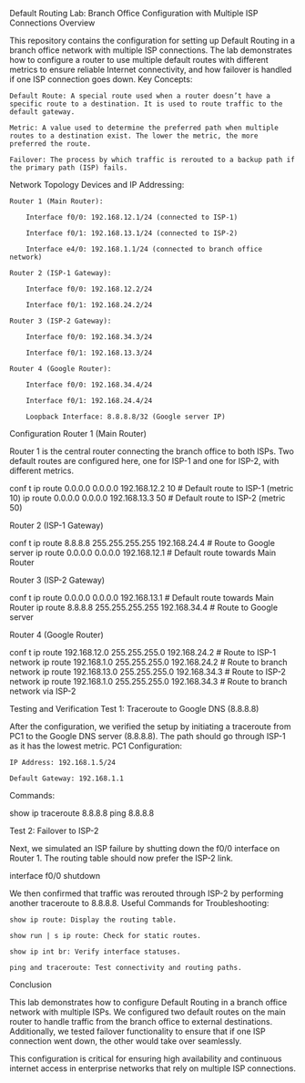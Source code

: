 Default Routing Lab: Branch Office Configuration with Multiple ISP Connections
Overview

This repository contains the configuration for setting up Default Routing in a branch office network with multiple ISP connections. The lab demonstrates how to configure a router to use multiple default routes with different metrics to ensure reliable Internet connectivity, and how failover is handled if one ISP connection goes down.
Key Concepts:

    Default Route: A special route used when a router doesn’t have a specific route to a destination. It is used to route traffic to the default gateway.

    Metric: A value used to determine the preferred path when multiple routes to a destination exist. The lower the metric, the more preferred the route.

    Failover: The process by which traffic is rerouted to a backup path if the primary path (ISP) fails.

Network Topology
Devices and IP Addressing:

    Router 1 (Main Router):

        Interface f0/0: 192.168.12.1/24 (connected to ISP-1)

        Interface f0/1: 192.168.13.1/24 (connected to ISP-2)

        Interface e4/0: 192.168.1.1/24 (connected to branch office network)

    Router 2 (ISP-1 Gateway):

        Interface f0/0: 192.168.12.2/24

        Interface f0/1: 192.168.24.2/24

    Router 3 (ISP-2 Gateway):

        Interface f0/0: 192.168.34.3/24

        Interface f0/1: 192.168.13.3/24

    Router 4 (Google Router):

        Interface f0/0: 192.168.34.4/24

        Interface f0/1: 192.168.24.4/24

        Loopback Interface: 8.8.8.8/32 (Google server IP)

Configuration
Router 1 (Main Router)

Router 1 is the central router connecting the branch office to both ISPs. Two default routes are configured here, one for ISP-1 and one for ISP-2, with different metrics.

conf t
ip route 0.0.0.0 0.0.0.0 192.168.12.2 10    # Default route to ISP-1 (metric 10)
ip route 0.0.0.0 0.0.0.0 192.168.13.3 50   # Default route to ISP-2 (metric 50)

Router 2 (ISP-1 Gateway)

conf t
ip route 8.8.8.8 255.255.255.255 192.168.24.4   # Route to Google server
ip route 0.0.0.0 0.0.0.0 192.168.12.1           # Default route towards Main Router

Router 3 (ISP-2 Gateway)

conf t
ip route 0.0.0.0 0.0.0.0 192.168.13.1           # Default route towards Main Router
ip route 8.8.8.8 255.255.255.255 192.168.34.4   # Route to Google server

Router 4 (Google Router)

conf t
ip route 192.168.12.0 255.255.255.0 192.168.24.2  # Route to ISP-1 network
ip route 192.168.1.0 255.255.255.0 192.168.24.2   # Route to branch network
ip route 192.168.13.0 255.255.255.0 192.168.34.3  # Route to ISP-2 network
ip route 192.168.1.0 255.255.255.0 192.168.34.3   # Route to branch network via ISP-2

Testing and Verification
Test 1: Traceroute to Google DNS (8.8.8.8)

After the configuration, we verified the setup by initiating a traceroute from PC1 to the Google DNS server (8.8.8.8). The path should go through ISP-1 as it has the lowest metric.
PC1 Configuration:

    IP Address: 192.168.1.5/24

    Default Gateway: 192.168.1.1

Commands:

show ip
traceroute 8.8.8.8
ping 8.8.8.8

Test 2: Failover to ISP-2

Next, we simulated an ISP failure by shutting down the f0/0 interface on Router 1. The routing table should now prefer the ISP-2 link.

interface f0/0
shutdown

We then confirmed that traffic was rerouted through ISP-2 by performing another traceroute to 8.8.8.8.
Useful Commands for Troubleshooting:

    show ip route: Display the routing table.

    show run | s ip route: Check for static routes.

    show ip int br: Verify interface statuses.

    ping and traceroute: Test connectivity and routing paths.

Conclusion

This lab demonstrates how to configure Default Routing in a branch office network with multiple ISPs. We configured two default routes on the main router to handle traffic from the branch office to external destinations. Additionally, we tested failover functionality to ensure that if one ISP connection went down, the other would take over seamlessly.

This configuration is critical for ensuring high availability and continuous internet access in enterprise networks that rely on multiple ISP connections.

